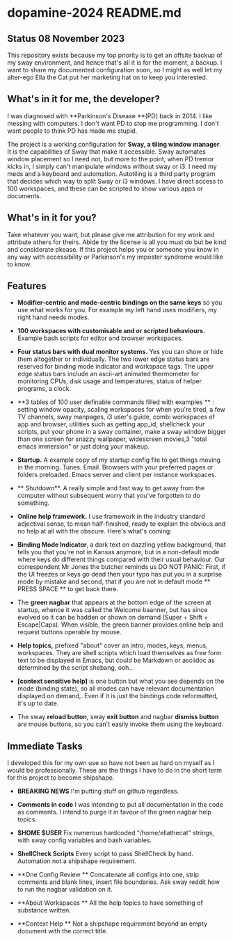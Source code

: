 # dopamine-2024 README.md
## Status 08 November 2023

This repository exists because my top priority is to get an offsite backup of my sway environment, and
hence that's all it is for the moment, a backup. I want to share my documented configuration soon, so I
might as well let my alter-ego Ella the Cat put her marketing hat on to keep you interested.

## What's in it for me, the developer?

I was diagnosed with **Parkinson's Disease **(PD) back in 2014. I like messing with computers. I don't want
PD to stop me programming. I don't want people to think PD has made me stupid.

The project is a working configuration for **Sway, a tiling window manager**. It is the capabilities of Sway
that make it accessible. Sway automates window placement  so I need not, but more to the point, when PD
tremor kicks in, I simply can't manipulate windows without sway or i3. I need my meds and a keyboard and
automation. Autotiling is a third party program that decides which way to split Sway or i3 windows. I
have direct access to 100 workspaces, and these can be scripted to show various apps or documents.

## What's in it for you?

Take whatever you want, but please give me attribution for my work and attribute others for
theirs. Abide by the license is all you must do but be kind and considerate pkease. If this project
helps you or someone you know in any way with accessibility or Parkinson's my imposter syndrome would
like to know.

## Features

- **Modifier-centric and mode-centric bindings on the same keys** so you use what works for you. For
    example my left hand uses modifiers, my right hand needs modes.

- **100 workspaces with customisable and or scripted behaviours.** Example bash scripts for editor and
    browser workspaces.

- **Four status bars with dual monitor systems.** Yes you can show or hide them altogether or
  individually. The two lower edge status bars are reserved for binding mode indicator and workspace
  tags. The upper edge status bars include an ascii-art animated thermometer for monitoring CPUs, disk
  usage and temperatures, status of helper programs, a clock.

- **3 tables of 100 user definable commands filled with examples ** : setting window opacity, scaling
  workspaces for when you're tired, a few TV channels, sway manpages, i3 user's guide, combi workspaces
  of app and browser, utilities such as getting app_id, shellcheck your scripts, put your phone in a
  sway container, make a sway window bigger than  one screen for snazzy wallpaper, widescreen movies,3
  "total emacs immersion" or just doing your makeup.

- **Startup.** A example copy of my startup config file to get things moving in the morning.
Tunes. Email. Browsers with your preferred pages or folders preloaded. Emacs server and client per
instance workspaces.

- ** Shutdown**. A really simple and fast way to get away from the computer without subsequent worry
that you've forgotten to do something.

- **Online help framework.** I use framework in the industry standard adjectival sense, to mean half-finished,
ready to explain the obvious and no help at all with the obscure. Here's what's coming:

- **Binding Mode Indicator**, a dark text on dazzling yellow background, that tells you that you're not in
Kansas anymore, but in a non-default mode where keys do different things compared with their usual
behaviour. Our correspondent Mr Jones the butcher reminds us DO NOT PANIC: First, if the UI freezes or
keys go dead then your typo has put you in a surprise mode by mistake and second, that if you are not
in default mode ** PRESS SPACE ** to get back there.

- The **green nagbar** that appears at the bottom edge of the screen at startup, whence it was called the
Welcome baanner, but has since evolved so it can be hadden or shown on demand (Super + Shift +
Escape|Caps). When visible, the green banner provides online help and request buttons operable by mouse.

- **Help topics,** prefixed "about" cover an intro, modes, keys, menus, workspaces. They are shell scripts
which load themselves as free form text to be displayed in Emacs, but could be Markdown or asciidoc as
determined by the script shebang, ooh..

- **[context sensitive help]** is one button but what you see depends on the mode (binding state), so
all modes can have relevant documentation displayed on demand,. Even if it is just the bindings code
reformatted, it's up to date.

- The sway **reload button**, sway **exit button** and nagbar **dismiss button** are mouse buttons, so
  you can't easily invoke them using the keyboard.

## Immediate Tasks

I developed this for my own use so have not been as hard on myself as I would be professionally. These
are the things I have to do in the short term for this project to become shipshape.

- **BREAKING NEWS** I'm putting stuff on github regardless.

- **Comments in code** I was intending to put all documentation in the code as comments. I intend to
purge it in favour of the green nagbar help topics.

- **$HOME $USER**
Fix numerous hardcoded  "/home/ellathecat" strings, with sway config variables and bash variables.

- **ShellCheck Scripts**
Every script to pass ShellCheck by hand. Automation not a shipshape requirement.

- **One Config Review **
Concatenate all configs into one, strip comments and blank lines, insert file boundaries. Ask sway
reddit how to run the nagbar validation on it.

- **About Workspaces **
All the help topics to have something of substance written.

- **Context Help **
Not a shipshape requirement beyond an empty document with the correct title.